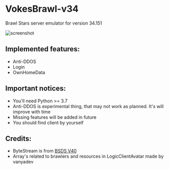 # VokesBrawl-v34
Brawl Stars server emulator for version 34.151

![screenshot](https://github.com/VokesTeam/VokesBrawl-v34/blob/main/screenshot/screenshot.png)

## Implemented features:
 - Anti-DDOS
 - Login
 - OwnHomeData

## Important notices:
 - You'll need Python >= 3.7
 - Anti-DDOS is experimental thing, that may not work as planned. It's will improve with time
 - Missing features will be added in future
 - You should find client by yourself

## Credits:
 - ByteStream is from [BSDS V40](https://github.com/CrazorTheCat/BSDS-V40)
 - Array's related to brawlers and resources in LogicClientAvatar made by vanyadev

